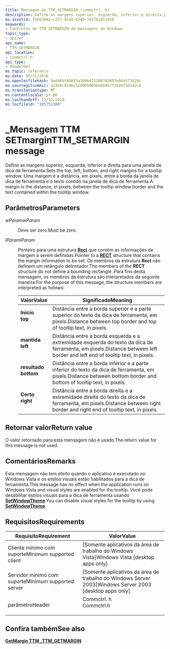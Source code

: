 ```yaml
---
title: Mensagem de TTM_SETMARGIN (commctrl. h)
description: Define as margens superior, esquerda, inferior e direita para uma janela de dica de ferramenta. Uma margem é a distância, em pixels, entre a borda da janela de dica de ferramenta e o texto contido na janela de dica de ferramenta.
ms.assetid: f1663861-c217-42dd-8249-7647b1651910
keywords:
- Controles de TTM_SETMARGIN de mensagens do Windows
topic_type:
- apiref
api_name:
- TTM_SETMARGIN
api_location:
- Commctrl.h
api_type:
- HeaderDef
ms.topic: reference
ms.date: 05/31/2018
ms.openlocfilehash: 9ed46bf40833a3046d15386782897eb6b573b29c
ms.sourcegitcommit: a1494c819bc5200050696e66057f1020f5b142cb
ms.translationtype: MT
ms.contentlocale: pt-BR
ms.lasthandoff: 12/12/2020
ms.locfileid: "105751300"
---
```

# <a name="ttm_setmargin-message"></a><span data-ttu-id="eed34-105">\_Mensagem TTM SETmargin</span><span class="sxs-lookup"><span data-stu-id="eed34-105">TTM\_SETMARGIN message</span></span>

<span data-ttu-id="eed34-106">Define as margens superior, esquerda, inferior e direita para uma janela de dica de ferramenta.</span><span class="sxs-lookup"><span data-stu-id="eed34-106">Sets the top, left, bottom, and right margins for a tooltip window.</span></span> <span data-ttu-id="eed34-107">Uma margem é a distância, em pixels, entre a borda da janela de dica de ferramenta e o texto contido na janela de dica de ferramenta.</span><span class="sxs-lookup"><span data-stu-id="eed34-107">A margin is the distance, in pixels, between the tooltip window border and the text contained within the tooltip window.</span></span>

## <a name="parameters"></a><span data-ttu-id="eed34-108">Parâmetros</span><span class="sxs-lookup"><span data-stu-id="eed34-108">Parameters</span></span>

<dl> <dt>

<span data-ttu-id="eed34-109">*wParam*</span><span class="sxs-lookup"><span data-stu-id="eed34-109">*wParam*</span></span> 
</dt> <dd><span data-ttu-id="eed34-110">Deve ser zero.</span><span class="sxs-lookup"><span data-stu-id="eed34-110">Must be zero.</span></span></dd> <dt>

<span data-ttu-id="eed34-111">*lParam*</span><span class="sxs-lookup"><span data-stu-id="eed34-111">*lParam*</span></span> 
</dt> <dd>

<span data-ttu-id="eed34-112">Ponteiro para uma estrutura [**Rect**](/previous-versions//dd162897(v=vs.85)) que contém as informações de margem a serem definidas.</span><span class="sxs-lookup"><span data-stu-id="eed34-112">Pointer to a [**RECT**](/previous-versions//dd162897(v=vs.85)) structure that contains the margin information to be set.</span></span> <span data-ttu-id="eed34-113">Os membros da estrutura **Rect** não definem um retângulo delimitador.</span><span class="sxs-lookup"><span data-stu-id="eed34-113">The members of the **RECT** structure do not define a bounding rectangle.</span></span> <span data-ttu-id="eed34-114">Para fins desta mensagem, os membros da estrutura são interpretados da seguinte maneira:</span><span class="sxs-lookup"><span data-stu-id="eed34-114">For the purpose of this message, the structure members are interpreted as follows:</span></span>



| <span data-ttu-id="eed34-115">Valor</span><span class="sxs-lookup"><span data-stu-id="eed34-115">Value</span></span>                                                                                                                                   | <span data-ttu-id="eed34-116">Significado</span><span class="sxs-lookup"><span data-stu-id="eed34-116">Meaning</span></span>                                                                            |
|-----------------------------------------------------------------------------------------------------------------------------------------|------------------------------------------------------------------------------------|
| <span id="top"></span><span id="TOP"></span><dl> <span data-ttu-id="eed34-117"><dt>**Início**</dt></span><span class="sxs-lookup"><span data-stu-id="eed34-117"><dt>**top**</dt></span></span> </dl>          | <span data-ttu-id="eed34-118">Distância entre a borda superior e a parte superior do texto da dica de ferramenta, em pixels.</span><span class="sxs-lookup"><span data-stu-id="eed34-118">Distance between top border and top of tooltip text, in pixels.</span></span><br/>         |
| <span id="left"></span><span id="LEFT"></span><dl> <span data-ttu-id="eed34-119"><dt>**mantida**</dt></span><span class="sxs-lookup"><span data-stu-id="eed34-119"><dt>**left**</dt></span></span> </dl>       | <span data-ttu-id="eed34-120">Distância entre a borda esquerda e a extremidade esquerda do texto da dica de ferramenta, em pixels.</span><span class="sxs-lookup"><span data-stu-id="eed34-120">Distance between left border and left end of tooltip text, in pixels.</span></span><br/>   |
| <span id="bottom"></span><span id="BOTTOM"></span><dl> <span data-ttu-id="eed34-121"><dt>**resultado**</dt></span><span class="sxs-lookup"><span data-stu-id="eed34-121"><dt>**bottom**</dt></span></span> </dl> | <span data-ttu-id="eed34-122">Distância entre a borda inferior e a parte inferior do texto da dica de ferramenta, em pixels.</span><span class="sxs-lookup"><span data-stu-id="eed34-122">Distance between bottom border and bottom of tooltip text, in pixels.</span></span><br/>   |
| <span id="right"></span><span id="RIGHT"></span><dl> <span data-ttu-id="eed34-123"><dt>**Certo**</dt></span><span class="sxs-lookup"><span data-stu-id="eed34-123"><dt>**right**</dt></span></span> </dl>    | <span data-ttu-id="eed34-124">Distância entre a borda direita e a extremidade direita do texto da dica de ferramenta, em pixels.</span><span class="sxs-lookup"><span data-stu-id="eed34-124">Distance between right border and right end of tooltip text, in pixels.</span></span><br/> |



 

</dd> </dl>

## <a name="return-value"></a><span data-ttu-id="eed34-125">Retornar valor</span><span class="sxs-lookup"><span data-stu-id="eed34-125">Return value</span></span>

<span data-ttu-id="eed34-126">O valor retornado para esta mensagem não é usado.</span><span class="sxs-lookup"><span data-stu-id="eed34-126">The return value for this message is not used.</span></span>

## <a name="remarks"></a><span data-ttu-id="eed34-127">Comentários</span><span class="sxs-lookup"><span data-stu-id="eed34-127">Remarks</span></span>

<span data-ttu-id="eed34-128">Esta mensagem não tem efeito quando o aplicativo é executado no Windows Vista e os estilos visuais estão habilitados para a dica de ferramenta.</span><span class="sxs-lookup"><span data-stu-id="eed34-128">This message has no effect when the application runs on Windows Vista and visual styles are enabled for the tooltip.</span></span> <span data-ttu-id="eed34-129">Você pode desabilitar estilos visuais para a dica de ferramenta usando [**SetWindowTheme**](/windows/desktop/api/Uxtheme/nf-uxtheme-setwindowtheme).</span><span class="sxs-lookup"><span data-stu-id="eed34-129">You can disable visual styles for the tooltip by using [**SetWindowTheme**](/windows/desktop/api/Uxtheme/nf-uxtheme-setwindowtheme).</span></span>

## <a name="requirements"></a><span data-ttu-id="eed34-130">Requisitos</span><span class="sxs-lookup"><span data-stu-id="eed34-130">Requirements</span></span>



| <span data-ttu-id="eed34-131">Requisito</span><span class="sxs-lookup"><span data-stu-id="eed34-131">Requirement</span></span> | <span data-ttu-id="eed34-132">Valor</span><span class="sxs-lookup"><span data-stu-id="eed34-132">Value</span></span> |
|-------------------------------------|---------------------------------------------------------------------------------------|
| <span data-ttu-id="eed34-133">Cliente mínimo com suporte</span><span class="sxs-lookup"><span data-stu-id="eed34-133">Minimum supported client</span></span><br/> | <span data-ttu-id="eed34-134">\[Somente aplicativos da área de trabalho do Windows Vista\]</span><span class="sxs-lookup"><span data-stu-id="eed34-134">Windows Vista \[desktop apps only\]</span></span><br/>                                        |
| <span data-ttu-id="eed34-135">Servidor mínimo com suporte</span><span class="sxs-lookup"><span data-stu-id="eed34-135">Minimum supported server</span></span><br/> | <span data-ttu-id="eed34-136">\[Somente aplicativos da área de trabalho do Windows Server 2003\]</span><span class="sxs-lookup"><span data-stu-id="eed34-136">Windows Server 2003 \[desktop apps only\]</span></span><br/>                                  |
| <span data-ttu-id="eed34-137">parâmetro</span><span class="sxs-lookup"><span data-stu-id="eed34-137">Header</span></span><br/>                   | <dl> <span data-ttu-id="eed34-138"><dt>Commctrl. h</dt></span><span class="sxs-lookup"><span data-stu-id="eed34-138"><dt>Commctrl.h</dt></span></span> </dl> |



## <a name="see-also"></a><span data-ttu-id="eed34-139">Confira também</span><span class="sxs-lookup"><span data-stu-id="eed34-139">See also</span></span>

<dl> <dt>

[<span data-ttu-id="eed34-140">**GetMargin TTM \_**</span><span class="sxs-lookup"><span data-stu-id="eed34-140">**TTM\_GETMARGIN**</span></span>](ttm-getmargin.md)
</dt> </dl>

 

